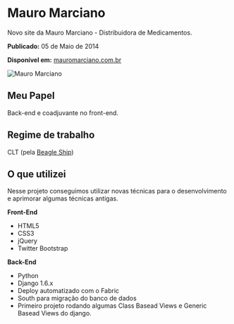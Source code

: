 # Mauro Marciano

Novo site da Mauro Marciano - Distribuidora de Medicamentos.

__Publicado:__ 05 de Maio de 2014

__Disponível em:__ [mauromarciano.com.br](http://www.mauromarciano.com.br/)

![Mauro Marciano](https://raw.github.com/hmleal/Portfolio/master/latest_work/img/mauro-marciano.png)

## Meu Papel

Back-end e coadjuvante no front-end.

## Regime de trabalho

CLT (pela [Beagle Ship](http://www.beagleship.com.br/))

## O que utilizei

Nesse projeto conseguimos utilizar novas técnicas para o desenvolvimento e
aprimorar algumas técnicas antigas.

__Front-End__

* HTML5
* CSS3
* jQuery
* Twitter Bootstrap

__Back-End__

* Python
* Django 1.6.x
* Deploy automatizado com o Fabric
* South para migração do banco de dados
* Primeiro projeto rodando algumas Class Basead Views e Generic Basead Views do
django.

